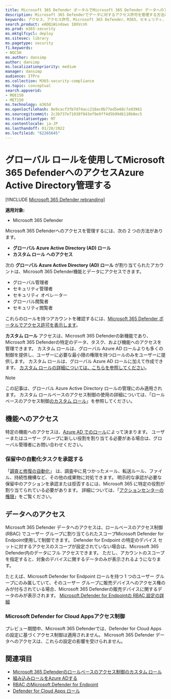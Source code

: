 ```yaml
---
title: Microsoft 365 Defender ポータルでMicrosoft 365 Defender データへのアクセスを管理する
description: Microsoft 365 Defenderでデータに対するアクセス許可を管理する方法について説明します
keywords: アクセス、アクセス許可、Microsoft 365 Defender、M365、セキュリティ、MCAS、Cloud App Security、Microsoft Defender for Endpoint、スコープ、RBAC
search.product: eADQiWindows 10XVcnh
ms.prod: m365-security
ms.mktglfcycl: deploy
ms.sitesec: library
ms.pagetype: security
f1.keywords:
- NOCSH
ms.author: dansimp
author: dansimp
ms.localizationpriority: medium
manager: dansimp
audience: ITPro
ms.collection: M365-security-compliance
ms.topic: conceptual
search.appverid:
- MOE150
- MET150
ms.technology: m365d
ms.openlocfilehash: 8e9cacf3fb7d74acc210ac0b77ed5e68c7a93961
ms.sourcegitcommit: 2c3b737e71038f843ef9e9ff4d5b99d6110b8ec5
ms.translationtype: MT
ms.contentlocale: ja-JP
ms.lasthandoff: 01/28/2022
ms.locfileid: "62265645"
---
```

# <a name="manage-access-to-microsoft-365-defender-with-azure-active-directory-global-roles"></a>グローバル ロールを使用してMicrosoft 365 DefenderへのアクセスAzure Active Directory管理する

[!INCLUDE [Microsoft 365 Defender rebranding](../includes/microsoft-defender.md)]


**適用対象:**
- Microsoft 365 Defender

Microsoft 365 Defenderへのアクセスを管理するには、次の 2 つの方法があります。
- **グローバル Azure Active Directory (AD) ロール**
- **カスタム ロール へのアクセス**

次の **グローバル Azure Active Directory (AD) ロール** が割り当てられたアカウントは、Microsoft 365 Defender機能とデータにアクセスできます。
- グローバル管理者
- セキュリティ管理者
- セキュリティ オペレーター
- グローバル閲覧者
- セキュリティ閲覧者

これらのロールを持つアカウントを確認するには、[Microsoft 365 Defender ポータルでアクセス許可を表示します](https://security.microsoft.com/permissions)。

**カスタム ロール** アクセスは、Microsoft 365 Defenderの新機能であり、Microsoft 365 Defenderの特定のデータ、タスク、および機能へのアクセスを管理できます。 カスタム ロールは、グローバル Azure AD ロールよりも多くの制御を提供し、ユーザーに必要な最小限の権限を持つロールのみをユーザーに提供します。  カスタム ロールは、グローバル Azure AD ロールに加えて作成できます。 [カスタム ロールの詳細については、こちらを参照してください](custom-roles.md)。

> [!NOTE]
> この記事は、グローバル Azure Active Directory ロールの管理にのみ適用されます。 カスタム ロールベースのアクセス制御の使用の詳細については、「ロールベースのアクセス制御[のカスタム ロール](custom-roles.md)」を参照してください。

## <a name="access-to-functionality"></a>機能へのアクセス
特定の機能へのアクセスは、[Azure AD でのロール](/azure/active-directory/roles/permissions-reference)によって決まります。 ユーザーまたはユーザー グループに新しい役割を割り当てる必要がある場合は、グローバル管理者にお問い合わせください。

### <a name="approve-pending-automated-tasks"></a>保留中の自動化タスクを承認する
「[調査と修復の自動化](m365d-autoir-actions.md)」 は、調査中に見つかったメール、転送ルール、ファイル、持続性機構など、その他の成果物に対処できます。 明示的な承認が必要な保留中のアクションを承認または拒否するには、Microsoft 365 に特定の役割が割り当てられている必要があります。 詳細については、「[アクションセンターの権限](m365d-action-center.md#required-permissions-for-action-center-tasks)」をご覧ください。

## <a name="access-to-data"></a>データへのアクセス
Microsoft 365 Defender データへのアクセスは、ロールベースのアクセス制御 (RBAC) でユーザー グループに割り当てられたスコープMicrosoft Defender for Endpoint使用して制御できます。 Defender for Endpoint の特定のデバイス セットに対するアクセスのスコープが設定されていない場合は、Microsoft 365 Defender内のデータにフル アクセスできます。 ただし、アカウントのスコープを指定すると、対象のデバイスに関するデータのみが表示されるようになります。

たとえば、Microsoft Defender for Endpoint ロールを持つ 1 つのユーザー グループにのみ属していて、そのユーザー グループに販売デバイスへのアクセス権のみが付与されている場合、Microsoft 365 Defenderの販売デバイスに関するデータのみが表示されます。 [Microsoft Defender for Endpointの RBAC 設定の詳細](/windows/security/threat-protection/microsoft-defender-atp/rbac)

### <a name="microsoft-defender-for-cloud-apps-access-controls"></a>Microsoft Defender for Cloud Appsアクセス制御
プレビュー期間中、Microsoft 365 Defenderでは、Defender for Cloud Apps の設定に基づくアクセス制御は適用されません。 Microsoft 365 Defender データへのアクセスは、これらの設定の影響を受けられません。

## <a name="related-topics"></a>関連項目
- [Microsoft 365 Defenderのロールベースのアクセス制御のカスタム ロール](custom-roles.md)
- [組み込みロールをAzure ADする](/azure/active-directory/roles/permissions-reference)
- [RBAC のMicrosoft Defender for Endpoint](/windows/security/threat-protection/microsoft-defender-atp/rbac)
- [Defender for Cloud Apps ロール](/cloud-app-security/manage-admins)
